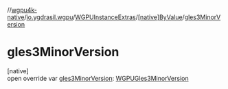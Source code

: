 //[wgpu4k-native](../../../../index.md)/[io.ygdrasil.wgpu](../../index.md)/[WGPUInstanceExtras](../index.md)/[[native]ByValue](index.md)/[gles3MinorVersion](gles3-minor-version.md)

# gles3MinorVersion

[native]\
open override var [gles3MinorVersion](gles3-minor-version.md): [WGPUGles3MinorVersion](../../-w-g-p-u-gles3-minor-version/index.md)